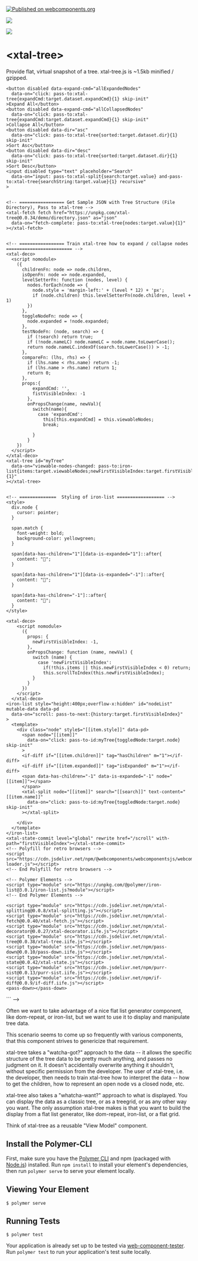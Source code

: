 [![Published on webcomponents.org](https://img.shields.io/badge/webcomponents.org-published-blue.svg)](https://www.webcomponents.org/element/bahrus/xtal-tree)

<a href="https://nodei.co/npm/xtal-tree/"><img src="https://nodei.co/npm/xtal-tree.png"></a>

<img src="http://img.badgesize.io/https://unpkg.com/xtal-tree@0.0.34/build/ES6/xtal-tree.iife.js?compression=gzip">

# \<xtal-tree\>

Provide flat, virtual snapshot of a tree.  xtal-tree.js is ~1.5kb minified / gzipped.

<!--
```
<custom-element-demo>
  <template>
  <div data-pd>
    <xtal-state-parse level="global" parse="location.href" with-url-pattern="id=(?<storeId>[a-z0-9-]*)" 
      data-on="no-match: pass-to:purr-sist{create:target.dataset.noMatch}"
    ></xtal-state-parse>
    <xtal-state-watch level="global" watch data-on="history-changed: pass-to:purr-sist{storeId:target.history.storeId}"></xtal-state-watch>
    <purr-sist persist data-on="value-changed: pass-to-next:{input:target.value}
            store-id-changed: pass-to:xtal-state-commit{url:target.storeId;history:target.storeId}
    "></purr-sist>    
    <xtal-state-watch watch level="global" 
      data-on="history-changed: 
                pass-to:xtal-tree{firstVisibleIndex:target.history.firstVisibleIndex}
              "
    ></xtal-state-watch>
    <h3>Basic xtal-tree demo</h3>
   
    <!--   Expand All / Collapse All / Sort  / Search Buttons -->
    
    <button disabled data-expand-cmd="allExpandedNodes"
      data-on="click: pass-to:xtal-tree{expandCmd:target.dataset.expandCmd}{1} skip-init"
    >Expand All</button>
    <button disabled data-expand-cmd="allCollapsedNodes"
      data-on="click: pass-to:xtal-tree{expandCmd:target.dataset.expandCmd}{1} skip-init"
    >Collapse All</button>
    <button disabled data-dir="asc"
      data-on="click: pass-to:xtal-tree{sorted:target.dataset.dir}{1} skip-init"
    >Sort Asc</button>
    <button disabled data-dir="desc"
      data-on="click: pass-to:xtal-tree{sorted:target.dataset.dir}{1} skip-init"
    >Sort Desc</button>
    <input disabled type="text" placeholder="Search"
      data-on="input: pass-to:xtal-split{search:target.value} and-pass-to:xtal-tree{searchString:target.value}{1} recursive"
    >
    

    <!-- ================= Get Sample JSON with Tree Structure (File Directory), Pass to xtal-tree -->
    <xtal-fetch fetch href="https://unpkg.com/xtal-tree@0.0.34/demo/directory.json" as="json"
      data-on="fetch-complete: pass-to:xtal-tree{nodes:target.value}{1}"
    ></xtal-fetch>
    

    <!-- ================= Train xtal-tree how to expand / collapse nodes ========================= -->
    <xtal-deco>
      <script nomodule>
        ({
          childrenFn: node => node.children,
          isOpenFn: node => node.expanded,
          levelSetterFn: function (nodes, level) {
            nodes.forEach(node => {
              node.style = 'margin-left:' + (level * 12) + 'px';
              if (node.children) this.levelSetterFn(node.children, level + 1)
            })
          },
          toggleNodeFn: node => {
            node.expanded = !node.expanded;
          },
          testNodeFn: (node, search) => {
            if (!search) return true;
            if (!node.nameLC) node.nameLC = node.name.toLowerCase();
            return node.nameLC.indexOf(search.toLowerCase()) > -1;
          },
          compareFn: (lhs, rhs) => {
            if (lhs.name < rhs.name) return -1;
            if (lhs.name > rhs.name) return 1;
            return 0;
          },
          props:{
              expandCmd: '',
              fistVisibleIndex: -1
            },
            onPropsChange(name, newVal){
              switch(name){
                case 'expandCmd':
                  this[this.expandCmd] = this.viewableNodes;
                  break;
                  
              }
            }
        })
      </script>
    </xtal-deco>
    <xtal-tree id="myTree"
      data-on="viewable-nodes-changed: pass-to:iron-list{items:target.viewableNodes;newFirstVisibleIndex:target.firstVisibleIndex}{1}"
    ></xtal-tree>
    

    <!-- ==============  Styling of iron-list ================== -->
    <style>
      div.node {
        cursor: pointer;
      }

      span.match {
        font-weight: bold;
        background-color: yellowgreen;
      }

      span[data-has-children="1"][data-is-expanded="1"]::after{
        content: "📖";
      }

      span[data-has-children="1"][data-is-expanded="-1"]::after{
        content: "📕";
      }

      span[data-has-children="-1"]::after{
        content: "📝";
      }
    </style>
    
    <xtal-deco>
        <script nomodule>
          ({
            props: {
              newFirstVisibleIndex: -1,
            },
            onPropsChange: function (name, newVal) {
              switch (name) {
                case 'newFirstVisibleIndex':
                  if(!this.items || this.newFirstVisibleIndex < 0) return;
                  this.scrollToIndex(this.newFirstVisibleIndex);
              }
            }
          })
        </script>
      </xtal-deco>
    <iron-list style="height:400px;overflow-x:hidden" id="nodeList" mutable-data data-pd
      data-on="scroll: pass-to-next:{history:target.firstVisibleIndex}"
    >
      <template>
        <div class="node" style$="[[item.style]]" data-pd>
          <span node="[[item]]"
            data-on="click: pass-to-id:myTree{toggledNode:target.node} skip-init"
          >
          <if-diff if="[[item.children]]" tag="hasChildren" m="1"></if-diff>
          <if-diff if="[[item.expanded]]" tag="isExpanded" m="1"></if-diff>
          <span data-has-children="-1" data-is-expanded="-1" node="[[item]]"></span>
          </span>
          <xtal-split node="[[item]]" search="[[search]]" text-content="[[item.name]]"
            data-on="click: pass-to-id:myTree{toggledNode:target.node} skip-init"
          ></xtal-split>
          
        </div>
      </template>
    </iron-list>
    <xtal-state-commit level="global" rewrite href="/scroll" with-path="firstVisibleIndex"></xtal-state-commit>
    <!-- Polyfill for retro browsers -->
    <script src="https://cdn.jsdelivr.net/npm/@webcomponents/webcomponentsjs/webcomponents-loader.js"></script>
    <!-- End Polyfill for retro browsers -->

    <!-- Polymer Elements -->
    <script type="module" src="https://unpkg.com/@polymer/iron-list@3.0.1/iron-list.js?module"></script>
    <!-- End Polymer Elements -->

    <script type="module" src="https://cdn.jsdelivr.net/npm/xtal-splitting@0.0.8/xtal-splitting.js"></script>
    <script type="module" src="https://cdn.jsdelivr.net/npm/xtal-fetch@0.0.40/xtal-fetch.js"></script>
    <script type="module" src="https://cdn.jsdelivr.net/npm/xtal-decorator@0.0.27/xtal-decorator.iife.js"></script>
    <script type="module" src="https://cdn.jsdelivr.net/npm/xtal-tree@0.0.38/xtal-tree.iife.js"></script>
    <script type="module" src="https://cdn.jsdelivr.net/npm/pass-down@0.0.10/pass-down.iife.js"></script>
    <script type="module" src="https://cdn.jsdelivr.net/npm/xtal-state@0.0.42/xtal-state.js"></script>
    <script type="module" src="https://cdn.jsdelivr.net/npm/purr-sist@0.0.13/purr-sist.iife.js"></script>
    <script type="module" src="https://cdn.jsdelivr.net/npm/if-diff@0.0.9/if-diff.iife.js"></script>
    <pass-down></pass-down>
  </div>
  </template>
</custom-element-demo>
```
-->

Often we want to take advantage of a nice flat list generator component, like dom-repeat, or iron-list, but we want to use it to display and manipulate tree data.

This scenario seems to come up so frequently with various components, that this component strives to genericize that requirement.

xtal-tree takes a "watcha-got?" approach to the data -- it allows the specific structure of the tree data to be pretty much anything, and passes no judgment on it.   It doesn't accidentally overwrite anything it shouldn't, without specific permission from the developer. The user of xtal-tree, i.e. the developer, then needs to train xtal-tree how to interpret the data -- how to get the children, how to represent an open node vs a closed node, etc.

xtal-tree also takes a "whatcha-want?" approach to what is displayed.  You can display the data as a classic tree, or as a treegrid, or as any other way you want.  The only assumption xtal-tree makes is that you want to build the display from a flat list generator, like dom-repeat, iron-list, or a flat grid.  

Think of xtal-tree as a reusable "View Model" component.


## Install the Polymer-CLI

First, make sure you have the [Polymer CLI](https://www.npmjs.com/package/polymer-cli) and npm (packaged with [Node.js](https://nodejs.org)) installed. Run `npm install` to install your element's dependencies, then run `polymer serve` to serve your element locally.

## Viewing Your Element

```
$ polymer serve
```

## Running Tests

```
$ polymer test
```

Your application is already set up to be tested via [web-component-tester](https://github.com/Polymer/web-component-tester). Run `polymer test` to run your application's test suite locally.
